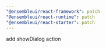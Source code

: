 ```yaml
---
"@ensembleui/react-framework": patch
"@ensembleui/react-runtime": patch
"@ensembleui/react-starter": patch
---
```


add showDialog action
